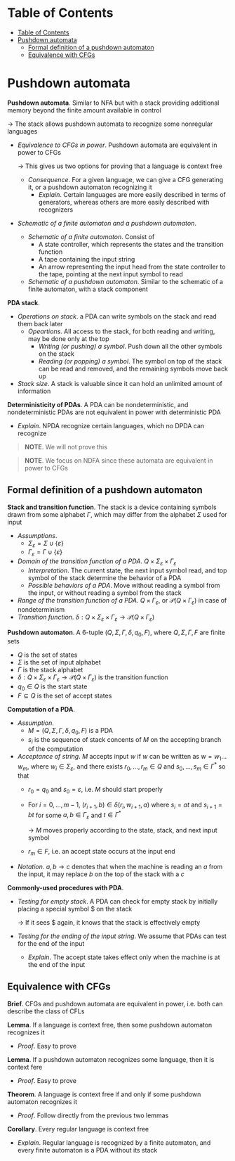 <!-- TOC titleSize:1 tabSpaces:2 depthFrom:1 depthTo:6 withLinks:1 updateOnSave:1 orderedList:0 skip:0 title:1 charForUnorderedList:* -->
# Table of Contents
- [Table of Contents](#table-of-contents)
- [Pushdown automata](#pushdown-automata)
  - [Formal definition of a pushdown automaton](#formal-definition-of-a-pushdown-automaton)
  - [Equivalence with CFGs](#equivalence-with-cfgs)
<!-- /TOC -->

# Pushdown automata
**Pushdown automata**. Similar to NFA but with a stack providing additional memory beyond the finite amount available in control

$\to$ The stack allows pushdown automata to recognize some nonregular languages
* *Equivalence to CFGs in power*. Pushdown automata are equivalent in power to CFGs

    $\to$ This gives us two options for proving that a language is context free
    * *Consequence*. For a given language, we can give a CFG generating it, or a pushdown automaton recognizing it
        * *Explain*. Certain languages are more easily described in terms of generators, whereas others are more easily described with recognizers
* *Schematic of a finite automaton and a pushdown automaton*.
    * *Schematic of a finite automaton*. Consist of
        * A state controller, which represents the states and the transition function
        * A tape containing the input string
        * An arrow representing the input head from the state controller to the tape, pointing at the next input symbol to read
    * *Schematic of a pushdown automaton*. Similar to the schematic of a finite automaton, with a stack component

**PDA stack**.
* *Operations on stack*. a PDA can write symbols on the stack and read them back later
    * *Opeartions*. All access to the stack, for both reading and writing, may be done only at the top
        * *Writing (or pushing) a symbol*. Push down all the other symbols on the stack
        * *Reading (or popping) a symbol*. The symbol on top of the stack can be read and removed, and the remaining symbols move back up
* *Stack size*. A stack is valuable since it can hold an unlimited amount of information

**Deterministicity of PDAs**. A PDA can be nondeterministic, and nondeterministic PDAs are not equivalent in power with deterministic PDA
* *Explain*. NPDA recognize certain languages, which no DPDA can recognize

>**NOTE**. We will not prove this

>**NOTE**. We focus on NDFA since these automata are equivalent in power to CFGs

## Formal definition of a pushdown automaton
**Stack and transition function**. The stack is a device containing symbols drawn from some alphabet $\Gamma$, which may differ from the alphabet $\Sigma$ used for input
* *Assumptions*.
    * $\Sigma_\varepsilon=\Sigma\cup\{\varepsilon\}$
    * $\Gamma_\varepsilon=\Gamma\cup\{\varepsilon\}$
* *Domain of the transition function of a PDA*. $Q\times\Sigma_\varepsilon\times\Gamma_\varepsilon$
    * *Interpretation*. The current state, the next input symbol read, and top symbol of the stack determine the behavior of a PDA
    * *Possible behaviors of a PDA*. Move without reading a symbol from the input, or without reading a symbol from the stack
* *Range of the transition function of a PDA*. $Q\times \Gamma_\varepsilon$, or $\mathcal{P}(Q\times \Gamma_\varepsilon)$ in case of nondeterminism
* *Transition function*. $\delta:Q\times\Sigma_\varepsilon\times\Gamma_\varepsilon\to\mathcal{P}(Q\times\Gamma_\varepsilon)$

**Pushdown automaton**. A 6-tuple $(Q,\Sigma,\Gamma,\delta,q_0,F)$, where $Q,\Sigma,\Gamma,F$ are finite sets
* $Q$ is the set of states
* $\Sigma$ is the set of input alphabet
* $\Gamma$ is the stack alphabet
* $\delta:Q\times\Sigma_\varepsilon\times\Gamma_\varepsilon\to\mathcal{P}(Q\times\Gamma_\varepsilon)$ is the transition function
* $q_0\in Q$ is the start state
* $F\subseteq Q$ is the set of accept states

**Computation of a PDA**. 
* *Assumption*.
    * $M=(Q,\Sigma,\Gamma,\delta,q_0,F)$ is a PDA
    * $s_i$ is the sequence of stack concents of $M$ on the accepting branch of the computation
* *Acceptance of string*. $M$ accepts input $w$ if $w$ can be written as $w=w_1\dots w_m$, where $w_i\in\Sigma_\varepsilon$, and there exists $r_0,\dots,r_m\in Q$ and $s_0,\dots,s_m\in\Gamma^*$ so that
    * $r_0=q_0$ and $s_0=\varepsilon$, i.e. $M$ should start properly
    * For $i=0,\dots,m-1$, $(r_{i+1},b)\in\delta(r_i,w_{i+1},a)$ where $s_i=at$ and $s_{i+1}=bt$ for some $a,b\in\Gamma_\varepsilon$ and $t\in\Gamma^*$

        $\to$ $M$ moves properly according to the state, stack, and next input symbol
    * $r_m\in F$, i.e. an accept state occurs at the input end
* *Notation*. $a,b\to c$ denotes that when the machine is reading an $a$ from the input, it may replace $b$ on the top of the stack with a $c$

**Commonly-used procedures with PDA**.
* *Testing for empty stack*. A PDA can check for empty stack by initially placing a special symbol  $\$$ on the stack

    $\to$ If it sees $\$$ again, it knows that the stack is effectively empty
* *Testing for the ending of the input string*. We assume that PDAs can test for the end of the input
    * *Explain*. The accept state takes effect only when the machine is at the end of the input

## Equivalence with CFGs
**Brief**. CFGs and pushdown automata are equivalent in power, i.e. both can describe the class of CFLs

**Lemma**. If a language is context free, then some pushdown automaton recognizes it
* *Proof*. Easy to prove

**Lemma**. If a pushdown automaton recognizes some language, then it is context fere
* *Proof*. Easy to prove

**Theorem**. A language is context free if and only if some pushdown automaton recognizes it
* *Proof*. Follow directly from the previous two lemmas

**Corollary**. Every regular language is context free
* *Explain*. Regular language is recognized by a finite automaton, and every finite automaton is a PDA without its stack